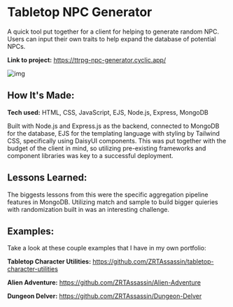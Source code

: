 # Tabletop NPC Generator
A quick tool put together for a client for helping to generate random NPC. Users can input their own traits to help expand the database of potential NPCs.

**Link to project:** https://ttrpg-npc-generator.cyclic.app/

![img](https://i.imgur.com/VWJCZFz.gif)

## How It's Made:

**Tech used:** HTML, CSS, JavaScript, EJS, Node.js, Express, MongoDB

Built with Node.js and Express.js as the backend, connected to MongoDB for the database, EJS for the templating language with styling by Tailwind CSS, specifically using DaisyUI components. This was put together with the budget of the client in mind, so utilizing pre-existing frameworks and component libraries was key to a successful deployment.

## Lessons Learned:

The biggests lessons from this were the specific aggregation pipeline features in MongoDB. Utilizing match and sample to build bigger quieries with randomization built in was an interesting challenge.

## Examples:
Take a look at these couple examples that I have in my own portfolio:

**Tabletop Character Utilities:** https://github.com/ZRTAssassin/tabletop-character-utilities

**Alien Adventure:** https://github.com/ZRTAssassin/Alien-Adventure

**Dungeon Delver:** https://github.com/ZRTAssassin/Dungeon-Delver

